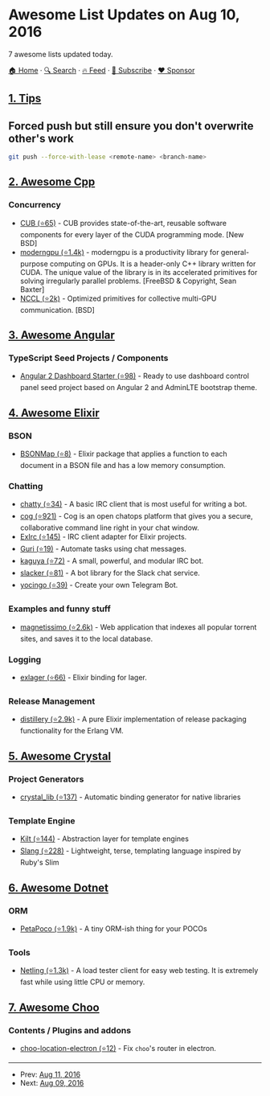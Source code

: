 # Awesome List Updates on Aug 10, 2016

7 awesome lists updated today.

[🏠 Home](/README.md) · [🔍 Search](https://www.trackawesomelist.com/search/) · [🔥 Feed](https://www.trackawesomelist.com/rss.xml) · [📮 Subscribe](https://trackawesomelist.us17.list-manage.com/subscribe?u=d2f0117aa829c83a63ec63c2f&id=36a103854c) · [❤️  Sponsor](https://github.com/sponsors/theowenyoung)



## [1. Tips](/content/git-tips/tips/README.md)

## Forced push but still ensure you don't overwrite other's work

```sh
git push --force-with-lease <remote-name> <branch-name>
```

## [2. Awesome Cpp](/content/fffaraz/awesome-cpp/README.md)

### Concurrency

*   [CUB (⭐65)](https://github.com/NVlabs/cub) - CUB provides state-of-the-art, reusable software components for every layer of the CUDA programming mode. \[New BSD]
*   [moderngpu (⭐1.4k)](https://github.com/moderngpu/moderngpu) - moderngpu is a productivity library for general-purpose computing on GPUs. It is a header-only C++ library written for CUDA. The unique value of the library is in its accelerated primitives for solving irregularly parallel problems. \[FreeBSD & Copyright, Sean Baxter]
*   [NCCL (⭐2k)](https://github.com/NVIDIA/nccl) - Optimized primitives for collective multi-GPU communication. \[BSD]

## [3. Awesome Angular](/content/PatrickJS/awesome-angular/README.md)

### TypeScript Seed Projects / Components

*   [Angular 2 Dashboard Starter (⭐98)](https://github.com/hasanhameed07/angular2-dashboard-starter) - Ready to use dashboard control panel seed project based on Angular 2 and AdminLTE bootstrap theme.

## [4. Awesome Elixir](/content/h4cc/awesome-elixir/README.md)

### BSON

*   [BSONMap (⭐8)](https://github.com/Nebo15/bsoneach) - Elixir package that applies a function to each document in a BSON file and has a low memory consumption.

### Chatting

*   [chatty (⭐34)](https://github.com/alco/chatty) - A basic IRC client that is most useful for writing a bot.
*   [cog (⭐921)](https://github.com/operable/cog) - Cog is an open chatops platform that gives you a secure, collaborative command line right in your chat window.
*   [ExIrc (⭐145)](https://github.com/bitwalker/exirc) - IRC client adapter for Elixir projects.
*   [Guri (⭐19)](https://github.com/elvio/guri) - Automate tasks using chat messages.
*   [kaguya (⭐72)](https://github.com/Luminarys/Kaguya) - A small, powerful, and modular IRC bot.
*   [slacker (⭐81)](https://github.com/koudelka/slacker) - A bot library for the Slack chat service.
*   [yocingo (⭐39)](https://github.com/Yawolf/yocingo) - Create your own Telegram Bot.

### Examples and funny stuff

*   [magnetissimo (⭐2.6k)](https://github.com/sergiotapia/magnetissimo) - Web application that indexes all popular torrent sites, and saves it to the local database.

### Logging

*   [exlager (⭐66)](https://github.com/khia/exlager) - Elixir binding for lager.

### Release Management

*   [distillery (⭐2.9k)](https://github.com/bitwalker/distillery) - A pure Elixir implementation of release packaging functionality for the Erlang VM.

## [5. Awesome Crystal](/content/veelenga/awesome-crystal/README.md)

### Project Generators

*   [crystal\_lib (⭐137)](https://github.com/crystal-lang/crystal_lib) - Automatic binding generator for native libraries

### Template Engine

*   [Kilt (⭐144)](https://github.com/jeromegn/kilt) - Abstraction layer for template engines
*   [Slang (⭐228)](https://github.com/jeromegn/slang) - Lightweight, terse, templating language inspired by Ruby's Slim

## [6. Awesome Dotnet](/content/quozd/awesome-dotnet/README.md)

### ORM

*   [PetaPoco (⭐1.9k)](https://github.com/CollaboratingPlatypus/PetaPoco) - A tiny ORM-ish thing for your POCOs

### Tools

*   [Netling (⭐1.3k)](https://github.com/hallatore/Netling) - A load tester client for easy web testing. It is extremely fast while using little CPU or memory.

## [7. Awesome Choo](/content/choojs/awesome-choo/README.md)

### Contents / Plugins and addons

*   [choo-location-electron (⭐12)](https://github.com/bcomnes/choo-location-electron) - Fix `choo`'s router in electron.

---

- Prev: [Aug 11, 2016](/content/2016/08/11/README.md)
- Next: [Aug 09, 2016](/content/2016/08/09/README.md)